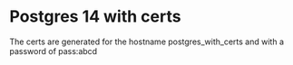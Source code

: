 # Postgres 14 with certs

The certs are generated for the hostname postgres_with_certs and with a password of pass:abcd